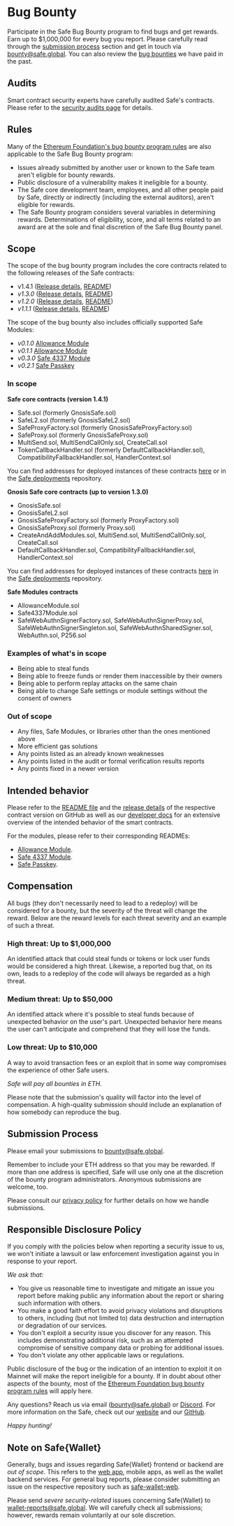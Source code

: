 # Bug Bounty

Participate in the Safe Bug Bounty program to find bugs and get rewards. Earn up to $1,000,000 for every bug you report. Please carefully read through the [submission process](#submission-process) section and get in touch via [bounty@safe.global](mailto:bounty@safe.global). You can also review the [bug bounties](./smart-account-bug-bounty/past-paid-bounties.md) we have paid in the past.

## Audits

Smart contract security experts have carefully audited Safe's contracts. Please refer to the [security audits page](./smart-account-audits.md) for details.

## Rules

Many of the [Ethereum Foundation's bug bounty program rules](https://bounty.ethereum.org) are also applicable to the Safe Bug Bounty program:

* Issues already submitted by another user or known to the Safe team aren't eligible for bounty rewards.
* Public disclosure of a vulnerability makes it ineligible for a bounty.
* The Safe core development team, employees, and all other people paid by Safe, directly or indirectly (including the external auditors), aren't eligible for rewards.
* The Safe Bounty program considers several variables in determining rewards. Determinations of eligibility, score, and all terms related to an award are at the sole and final discretion of the Safe Bug Bounty panel.

## Scope

The scope of the bug bounty program includes the core contracts related to the following releases of the Safe contracts:

* v1.4.1 ([Release details](https://github.com/safe-global/safe-smart-account/releases/tag/v1.4.1), [README](https://github.com/safe-global/safe-smart-account/blob/v1.4.1/README.md))
* _v1.3.0_ ([Release details](https://github.com/safe-global/safe-smart-account/releases/tag/v1.3.0), [README](https://github.com/safe-global/safe-smart-account/blob/v1.3.0/README.md))
* _v1.2.0_ ([Release details](https://github.com/safe-global/safe-smart-account/releases/tag/v1.2.0), [README](https://github.com/safe-global/safe-smart-account/blob/v1.2.0/README.md))
* _v1.1.1_ ([Release details](https://github.com/safe-global/safe-smart-account/releases/tag/v1.1.1), [README](https://github.com/safe-global/safe-smart-account/blob/v1.1.1/README.md))

The scope of the bug bounty also includes officially supported Safe Modules:
* _v0.1.0_ [Allowance Module](https://github.com/safe-global/safe-modules/tree/47e2b486b0b31d97bab7648a3f76de9038c6e67b/allowances)
* _v0.1.1_ [Allowance Module](https://github.com/safe-global/safe-modules/tree/allowance/v0.1.1/modules/allowances)
* _v0.3.0_ [Safe 4337 Module](https://github.com/safe-global/safe-modules/tree/4337/v0.3.0/modules/4337)
* _v0.2.1_ [Safe Passkey](https://github.com/safe-global/safe-modules/tree/passkey/v0.2.1/modules/passkey)

### In scope

**Safe core contracts (version 1.4.1)**

* Safe.sol (formerly GnosisSafe.sol)
* SafeL2.sol (formerly GnosisSafeL2.sol)
* SafeProxyFactory.sol (formerly GnosisSafeProxyFactory.sol)
* SafeProxy.sol (formerly GnosisSafeProxy.sol)
* MultiSend.sol, MultiSendCallOnly.sol, CreateCall.sol
* TokenCallbackHandler.sol (formerly DefaultCallbackHandler.sol), CompatibilityFallbackHandler.sol, HandlerContext.sol

You can find addresses for deployed instances of these contracts [here](/advanced/smart-account-supported-networks.mdx?version=v1.4.1) or in the [Safe deployments](https://github.com/safe-global/safe-deployments) repository.

**Gnosis Safe core contracts (up to version 1.3.0)**

* GnosisSafe.sol
* GnosisSafeL2.sol
* GnosisSafeProxyFactory.sol (formerly ProxyFactory.sol)
* GnosisSafeProxy.sol (formerly Proxy.sol)
* CreateAndAddModules.sol, MultiSend.sol, MultiSendCallOnly.sol, CreateCall.sol
* DefaultCallbackHandler.sol, CompatibilityFallbackHandler.sol, HandlerContext.sol

You can find addresses for deployed instances of these contracts [here](/advanced/smart-account-supported-networks.mdx?version=v1.3.0) in the [Safe deployments](https://github.com/safe-global/safe-deployments) repository.

**Safe Modules contracts**

* AllowanceModule.sol
* Safe4337Module.sol
* SafeWebAuthnSignerFactory.sol, SafeWebAuthnSignerProxy.sol, SafeWebAuthnSignerSingleton.sol, SafeWebAuthnSharedSigner.sol, WebAuthn.sol, P256.sol

### Examples of what's in scope

* Being able to steal funds
* Being able to freeze funds or render them inaccessible by their owners
* Being able to perform replay attacks on the same chain
* Being able to change Safe settings or module settings without the consent of owners

### Out of scope

* Any files, Safe Modules, or libraries other than the ones mentioned above
* More efficient gas solutions
* Any points listed as an already known weaknesses
* Any points listed in the audit or formal verification results reports
* Any points fixed in a newer version

## Intended behavior

Please refer to the [README file](https://github.com/safe-global/safe-smart-account/blob/v1.4.1/README.md) and the [release details](https://github.com/safe-global/safe-smart-account/releases) of the respective contract version on GitHub as well as our [developer docs](https://docs.safe.global) for an extensive overview of the intended behavior of the smart contracts.

For the modules, please refer to their corresponding READMEs:
* [Allowance Module](https://github.com/safe-global/safe-modules/tree/allowance/v0.1.1/modules/allowances/README.md).
* [Safe 4337 Module](https://github.com/safe-global/safe-modules/tree/4337/v0.3.0/modules/4337/README.md).
* [Safe Passkey](https://github.com/safe-global/safe-modules/tree/passkey/v0.2.1/modules/passkey/README.md).

## Compensation

All bugs (they don't necessarily need to lead to a redeploy) will be considered for a bounty, but the severity of the threat will change the reward. Below are the reward levels for each threat severity and an example of such a threat.

### High threat: Up to $1,000,000

An identified attack that could steal funds or tokens or lock user funds would be considered a high threat. Likewise, a reported bug that, on its own, leads to a redeploy of the code will always be regarded as a high threat.

### Medium threat: Up to $50,000

An identified attack where it's possible to steal funds because of unexpected behavior on the user's part. Unexpected behavior here means the user can't anticipate and comprehend that they will lose the funds.

### Low threat: Up to $10,000

A way to avoid transaction fees or an exploit that in some way compromises the experience of other Safe users.

_Safe will pay all bounties in ETH._

Please note that the submission's quality will factor into the level of compensation. A high-quality submission should include an explanation of how somebody can reproduce the bug.


## Submission Process

Please email your submissions to [bounty@safe.global](mailto:bounty@safe.global).

Remember to include your ETH address so that you may be rewarded. If more than one address is specified, Safe will use only one at the discretion of the bounty program administrators. Anonymous submissions are welcome, too.

Please consult our [privacy policy](https://safe.global/privacy) for further details on how we handle submissions.

## Responsible Disclosure Policy

If you comply with the policies below when reporting a security issue to us, we won't initiate a lawsuit or law enforcement investigation against you in response to your report.

_We ask that:_

* You give us reasonable time to investigate and mitigate an issue you report before making public any information about the report or sharing such information with others.
* You make a good faith effort to avoid privacy violations and disruptions to others, including (but not limited to) data destruction and interruption or degradation of our services.
* You don't exploit a security issue you discover for any reason. This includes demonstrating additional risk, such as an attempted compromise of sensitive company data or probing for additional issues.
* You don't violate any other applicable laws or regulations.

Public disclosure of the bug or the indication of an intention to exploit it on Mainnet will make the report ineligible for a bounty. If in doubt about other aspects of the bounty, most of the [Ethereum Foundation bug bounty program rules](https://bounty.ethereum.org) will apply here.

Any questions? Reach us via email ([bounty@safe.global](mailto:bounty@safe.global)) or [Discord](https://chat.safe.global). For more information on the Safe, check out our [website](https://safe.global) and our [GitHub](https://github.com/safe-global).

_Happy hunting!_

## Note on Safe{Wallet}

Generally, bugs and issues regarding Safe{Wallet} frontend or backend are _out of scope_. This refers to the [web app](https://app.safe.global), mobile apps, as well as the wallet backend services. For general bug reports, please consider submitting an issue on the respective repository such as [safe-wallet-web](https://github.com/safe-global/safe-wallet-web/issues). 

Please send _severe security-related_ issues concerning Safe{Wallet} to [wallet-reports@safe.global](mailto:wallet-reports@safe.global). We will carefully check all submissions; however, rewards remain voluntarily at our sole discretion.
